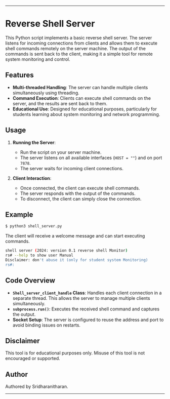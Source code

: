 
---

# Reverse Shell Server

This Python script implements a basic reverse shell server. The server listens for incoming connections from clients and allows them to execute shell commands remotely on the server machine. The output of the commands is sent back to the client, making it a simple tool for remote system monitoring and control.

## Features

- **Multi-threaded Handling**: The server can handle multiple clients simultaneously using threading.
- **Command Execution**: Clients can execute shell commands on the server, and the results are sent back to them.
- **Educational Use**: Designed for educational purposes, particularly for students learning about system monitoring and network programming.

## Usage

1. **Running the Server**:
   - Run the script on your server machine.
   - The server listens on all available interfaces (`HOST = ""`) and on port `7878`.
   - The server waits for incoming client connections.

2. **Client Interaction**:
   - Once connected, the client can execute shell commands.
   - The server responds with the output of the commands.
   - To disconnect, the client can simply close the connection.

## Example

```bash
$ python3 shell_server.py
```

The client will receive a welcome message and can start executing commands.

```bash
shell server (2024: version 0.1 reverse shell Monitor)
rs# --help to show user Manual
Disclaimer: don't abuse it (only for student system Monitoring)
rs#:
```

## Code Overview

- **`Shell_server_client_handle` Class**: Handles each client connection in a separate thread. This allows the server to manage multiple clients simultaneously.
- **`subprocess.run()`**: Executes the received shell command and captures the output.
- **Socket Setup**: The server is configured to reuse the address and port to avoid binding issues on restarts.

## Disclaimer

This tool is for educational purposes only. Misuse of this tool is not encouraged or supported.

## Author

Authored by Sridharanitharan.

--- 